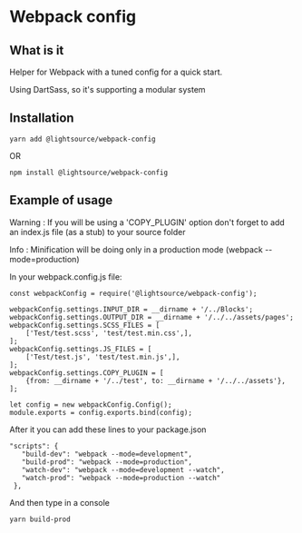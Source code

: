 # Webpack config

## What is it
Helper for Webpack with a tuned config for a quick start. 

Using DartSass, so it's supporting a modular system

## Installation
```
yarn add @lightsource/webpack-config
```
OR
```
npm install @lightsource/webpack-config
```

## Example of usage

Warning : If you will be using a 'COPY_PLUGIN' option don't forget to add an index.js file (as a stub) to your source folder

Info : Minification will be doing only in a production mode (webpack --mode=production)

In your webpack.config.js file:

```
const webpackConfig = require('@lightsource/webpack-config');

webpackConfig.settings.INPUT_DIR = __dirname + '/../Blocks';
webpackConfig.settings.OUTPUT_DIR = __dirname + '/../../assets/pages';
webpackConfig.settings.SCSS_FILES = [
    ['Test/test.scss', 'test/test.min.css',],
];
webpackConfig.settings.JS_FILES = [
    ['Test/test.js', 'test/test.min.js',],
];
webpackConfig.settings.COPY_PLUGIN = [
    {from: __dirname + '/../test', to: __dirname + '/../../assets'},
];

let config = new webpackConfig.Config();
module.exports = config.exports.bind(config);
```

After it you can add these lines to your package.json

```
"scripts": {
   "build-dev": "webpack --mode=development",
   "build-prod": "webpack --mode=production",
   "watch-dev": "webpack --mode=development --watch",
   "watch-prod": "webpack --mode=production --watch"
 },
```

And then type in a console

```
yarn build-prod
```
